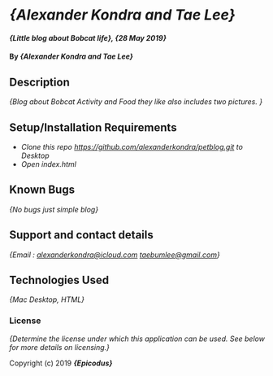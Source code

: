 # _{Alexander Kondra and Tae Lee}_

#### _{Little blog about Bobcat life}, {28 May 2019}_

#### By _**{Alexander Kondra and Tae Lee}**_

## Description

_{Blog about Bobcat Activity and Food they like also includes two pictures. }_

## Setup/Installation Requirements

* _Clone this repo https://github.com/alexanderkondra/petblog.git to Desktop_
* _Open index.html_



## Known Bugs

_{No bugs just simple blog}_

## Support and contact details

_{Email : alexanderkondra@icloud.com
          taebumlee@gmail.com}_

## Technologies Used

_{Mac Desktop, HTML}_

### License

*{Determine the license under which this application can be used.  See below for more details on licensing.}*

Copyright (c) 2019 **_{Epicodus}_**
